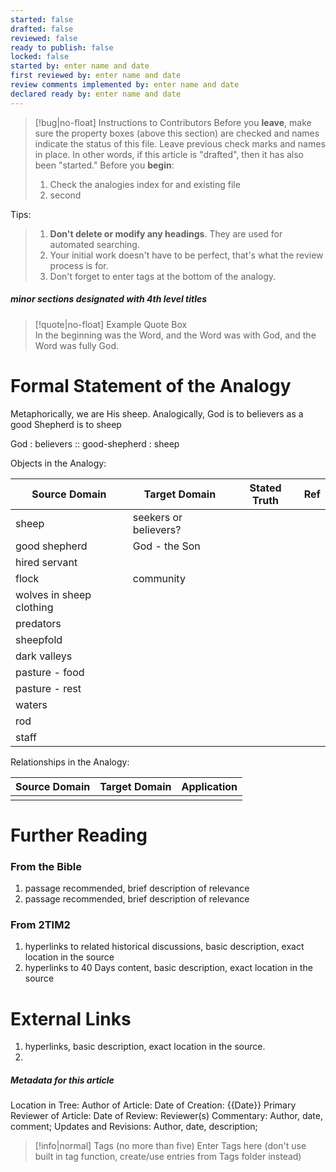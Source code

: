 ```yaml
---
started: false
drafted: false
reviewed: false
ready to publish: false
locked: false
started by: enter name and date
first reviewed by: enter name and date
review comments implemented by: enter name and date
declared ready by: enter name and date
---
```

>[!bug|no-float] Instructions to Contributors
>Before you **leave**, make sure the property boxes (above this section) are checked and names indicate the status of this file. Leave previous check marks and names in place. In other words, if this article is "drafted", then it has also been "started."
>Before you **begin**:
>1. Check the analogies index for and existing file
>2. second
>   
Tips:
>   1. **Don't delete or modify any headings**. They are used for automated searching. 
>   2. Your initial work doesn't have to be perfect, that's what the review process is for.
>   3.  Don't forget to enter tags at the bottom of the analogy.

##### minor sections designated with 4th level titles

>[!quote|no-float] Example Quote Box
In the beginning was the Word, and the Word was with God, and the Word was fully God.

# Formal Statement of the Analogy
Metaphorically, we are His sheep.
Analogically, God is to believers as a good Shepherd is to sheep

God : believers :: good-shepherd : sheep

Objects in the Analogy:

| Source Domain            | Target Domain         | Stated Truth | Ref |
| ------------------------ | --------------------- | ------------ | --- |
| sheep                    | seekers or believers? |              |     |
| good shepherd            | God - the Son         |              |     |
| hired servant            |                       |              |     |
| flock                    | community             |              |     |
| wolves in sheep clothing |                       |              |     |
| predators                |                       |              |     |
| sheepfold                |                       |              |     |
| dark valleys             |                       |              |     |
| pasture - food           |                       |              |     |
| pasture - rest           |                       |              |     |
| waters                   |                       |              |     |
| rod                      |                       |              |     |
| staff                    |                       |              |     |
Relationships in the Analogy:

| Source Domain | Target Domain | Application |
| ------------- | ------------- | ----------- |
|               |               |             |


# Further Reading
### From the Bible
1. passage recommended, brief description of relevance
2. passage recommended, brief description of relevance
### From 2TIM2
1. hyperlinks to related historical discussions, basic description, exact location in the source
2. hyperlinks to 40 Days content, basic description, exact location in the source
# External Links
1. hyperlinks, basic description, exact location in the source.
2. 


##### Metadata for this article
Location in Tree:
Author of Article:
Date of Creation: {{Date}} 
Primary Reviewer of Article:
Date of Review:
Reviewer(s) Commentary: Author, date, comment;
Updates and Revisions: Author, date, description;

>[!info|normal] Tags (no more than five)
>Enter Tags here
>(don't use built in tag function, create/use entries from Tags folder instead)
>



